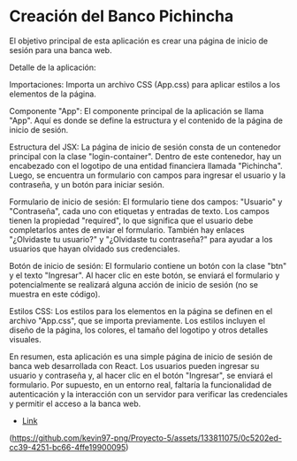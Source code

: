 # Creación del Banco Pichincha 

El objetivo principal de esta aplicación es crear una página de inicio de sesión para una banca web.

Detalle de la aplicación:

Importaciones: Importa un archivo CSS (App.css) para aplicar estilos a los elementos de la página.

Componente "App": El componente principal de la aplicación se llama "App". Aquí es donde se define la estructura y el contenido de la página de inicio de sesión.

Estructura del JSX: La página de inicio de sesión consta de un contenedor principal con la clase "login-container". Dentro de este contenedor, hay un encabezado con el logotipo de una entidad financiera llamada "Pichincha". Luego, se encuentra un formulario con campos para ingresar el usuario y la contraseña, y un botón para iniciar sesión.

Formulario de inicio de sesión: El formulario tiene dos campos: "Usuario" y "Contraseña", cada uno con etiquetas y entradas de texto. Los campos tienen la propiedad "required", lo que significa que el usuario debe completarlos antes de enviar el formulario. También hay enlaces "¿Olvidaste tu usuario?" y "¿Olvidaste tu contraseña?" para ayudar a los usuarios que hayan olvidado sus credenciales.

Botón de inicio de sesión: El formulario contiene un botón con la clase "btn" y el texto "Ingresar". Al hacer clic en este botón, se enviará el formulario y potencialmente se realizará alguna acción de inicio de sesión (no se muestra en este código).

Estilos CSS: Los estilos para los elementos en la página se definen en el archivo "App.css", que se importa previamente. Los estilos incluyen el diseño de la página, los colores, el tamaño del logotipo y otros detalles visuales.

En resumen, esta aplicación es una simple página de inicio de sesión de banca web desarrollada con React. Los usuarios pueden ingresar su usuario y contraseña y, al hacer clic en el botón "Ingresar", se enviará el formulario. Por supuesto, en un entorno real, faltaría la funcionalidad de autenticación y la interacción con un servidor para verificar las credenciales y permitir el acceso a la banca web.


- [Link]([http://localhost:5173/)

(https://github.com/kevin97-png/Proyecto-5/assets/133811075/0c5202ed-cc39-4251-bc66-4ffe19900095)
